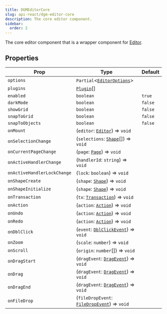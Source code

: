 ```yaml
---
title: DGMEditorCore
slug: api-react/dgm-editor-core
description: The core editor component.
sidebar:
  order: 2
---
```


The core editor component that is a wrapper component for [Editor](/api-core/classes/editor/).

## Properties

| Prop | Type | Default |
| ---- | ---- | ------- |
| `options` | `Partial`<[`EditorOptions`](/api-core/interfaces/editoroptions/)> |  |
| `plugins` |  [`Plugin`](/api-core/classes/plugin/)[] | |
| `enabled` | `boolean` | `true` |
| `darkMode` |  `boolean` | `false` |
| `showGrid` |  `boolean` | `false` |
| `snapToGrid` |  `boolean` | `false` |
| `snapToObjects` |  `boolean` | `false` |
| `onMount` | (`editor`: [`Editor`](/api-core/classes/editor/)) => `void` | |
| `onSelectionChange` | (`selections`: [`Shape`](/api-core/classes/shape/)[]) => `void` | |
| `onCurrentPageChange` | (`page`: [`Page`](/api-core/classes/page/)) => `void` | |
| `onActiveHandlerChange` | (`handlerId`: `string`) => `void` | |
| `onActiveHandlerLockChange` | (`lock`: `boolean`) => `void` | |
| `onShapeCreate` | (`shape`: [`Shape`](/api-core/classes/shape/)) => `void` | |
| `onShapeInitialize` | (`shape`: [`Shape`](/api-core/classes/shape/)) => `void` | |
| `onTransaction` | (`tx`: [`Transaction`](/api-core/classes/transaction/)) => `void` | |
| `onAction` | (`action`: [`Action`](/api-core/classes/action/)) => `void` | |
| `onUndo` | (`action`: [`Action`](/api-core/classes/action/)) => `void` | |
| `onRedo` | (`action`: [`Action`](/api-core/classes/action/)) => `void` | |
| `onDblClick` | (`event`: [`DblClickEvent`](/api-core/interfaces/dblclickevent/)) => `void` | |
| `onZoom` | (`scale`: `number`) => `void` | |
| `onScroll` | (`origin`: `number`[]) => `void` | |
| `onDragStart` | (`dragEvent`: [`DragEvent`](/api-core/interfaces/dragevent/)) => `void` | |
| `onDrag` | (`dragEvent`: [`DragEvent`](/api-core/interfaces/dragevent/)) => `void` | |
| `onDragEnd` | (`dragEvent`: [`DragEvent`](/api-core/interfaces/dragevent/)) => `void` | |
| `onFileDrop` | (`fileDropEvent`: [`FileDropEvent`](/api-core/interfaces/filedropevent/)) => `void` | |
